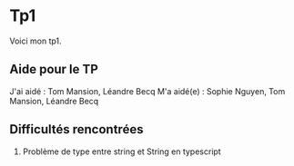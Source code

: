 # Tp1

Voici mon tp1.

## Aide pour le TP

J'ai aidé : Tom Mansion, Léandre Becq
M'a aidé(e) : Sophie Nguyen, Tom Mansion, Léandre Becq

## Difficultés rencontrées

1. Problème de type entre string et String en typescript